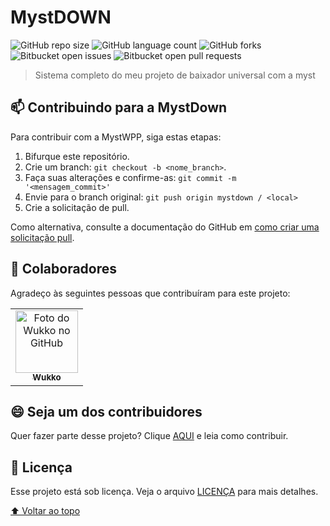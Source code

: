 # MystDOWN

<!---Esses são exemplos. Veja https://shields.io para outras pessoas ou para personalizar este conjunto de escudos. Você pode querer incluir dependências, status do projeto e informações de licença aqui--->

![GitHub repo size](https://img.shields.io/github/repo-size/gahtee/mystdown?style=for-the-badge)
![GitHub language count](https://img.shields.io/github/languages/count/Gahtee/mystdown?style=for-the-badge)
![GitHub forks](https://img.shields.io/github/forks/Gahtee/mystdown?style=for-the-badge)
![Bitbucket open issues](https://img.shields.io/bitbucket/issues/Gahtee/mystdown?style=for-the-badge)
![Bitbucket open pull requests](https://img.shields.io/bitbucket/pr-raw/Gahtee/mystdown?style=for-the-badge)

> Sistema completo do meu projeto de baixador universal com a myst

## 📫 Contribuindo para a MystDown
<!---Se o seu README for longo ou se você tiver algum processo ou etapas específicas que deseja que os contribuidores sigam, considere a criação de um arquivo CONTRIBUTING.md separado--->
Para contribuir com a MystWPP, siga estas etapas:

1. Bifurque este repositório.
2. Crie um branch: `git checkout -b <nome_branch>`.
3. Faça suas alterações e confirme-as: `git commit -m '<mensagem_commit>'`
4. Envie para o branch original: `git push origin mystdown / <local>`
5. Crie a solicitação de pull.

Como alternativa, consulte a documentação do GitHub em [como criar uma solicitação pull](https://help.github.com/en/github/collaborating-with-issues-and-pull-requests/creating-a-pull-request).

## 🤝 Colaboradores

Agradeço às seguintes pessoas que contribuíram para este projeto:

<table>
  <tr>
    <td align="center">
      <a href="https://github.com/wukko">
        <img src="https://avatars3.githubusercontent.com/u/71202418" width="100px;" alt="Foto do Wukko no GitHub"/><br>
        <sub>
          <b>Wukko</b>
        </sub>
      </a>
  </tr>
</table>


## 😄 Seja um dos contribuidores<br>

Quer fazer parte desse projeto? Clique [AQUI](CONTRIBUTING.md) e leia como contribuir.

## 📝 Licença

Esse projeto está sob licença. Veja o arquivo [LICENÇA](LICENSE.md) para mais detalhes.

[⬆ Voltar ao topo](#nome-do-projeto)<br>
